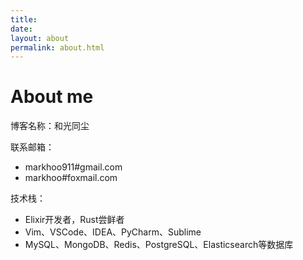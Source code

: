 ```yaml
---
title: 
date: 
layout: about
permalink: about.html
---
```



# About me

博客名称：和光同尘

联系邮箱：
- markhoo911#gmail.com
- markhoo#foxmail.com

技术栈：
- Elixir开发者，Rust尝鲜者
- Vim、VSCode、IDEA、PyCharm、Sublime
- MySQL、MongoDB、Redis、PostgreSQL、Elasticsearch等数据库

